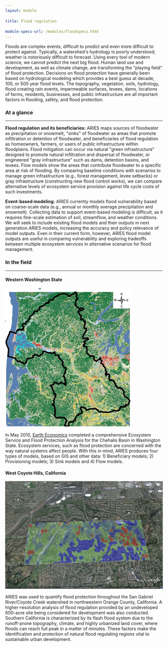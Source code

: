 ```yaml
---
layout: module

title: Flood regulation

module-specs-url: /modules/floodspecs.html
---
```

<div id="module-intro" markdown="1">

Floods are complex events, difficult to predict and even more
difficult to protect against. Typically, a watershed's hydrology is
poorly understood; weather is notoriously difficult to forecast.
Using every tool of modern science, we cannot predict the next big
flood. Human land use and development, as well as climate change, are
transforming the "playing field" of flood protection. Decisions on
flood protection have generally been based on hydrological modeling
which provides a best guess at decade, 100, or 500 year flood
levels. The topography, vegetation, soils, hydrology, flood creating
rain events, impermeable surfaces, levees, dams, locations of farms,
residents, businesses, and public infrastructure are all important
factors in flooding, safety, and flood protection.

</div>

<div id="module-at-a-glance" markdown="1">

### At a glance
----------------

**Flood regulation and its beneficiaries:** ARIES maps sources of
floodwater as precipitation or snowmelt, "sinks" of floodwater as
areas that promote infiltration or detention of floodwater, and
beneficiaries of flood regulation as homeowners, farmers, or users of
public infrastructure within floodplains.  Flood mitigation can occur
via natural "green infrastructure" designed to promote natural
infiltration and dispersal of floodwater, or engineered "gray
infrastructure" such as dams, detention basins, and levees.  Flow
models show the areas that contribute floodwater to a specific area at
risk of flooding.  By comparing baseline conditions with scenarios to
manage green infrastructure (e.g., forest management, levee setbacks)
or gray infrastructure (constructing new flood control works), we can
compare alternative levels of ecosystem service provision against life
cycle costs of such investments.

**Event-based modeling:** ARIES currently models flood vulnerability
based on coarse-scale data (e.g., annual or monthly average
precipitation and snowmelt).  Collecting data to support event-based
modeling is difficult, as it requires fine-scale estimation of soil,
streamflow, and weather conditions.  We will seek to include existing
flood models and their outputs in next generation ARIES models,
increasing the accuracy and policy relevance of model outputs.  Even
in their current form, however, ARIES flood model outputs are useful
in comparing vulnerability and exploring tradeoffs between multiple
ecosystem services in alternative scenarios for flood management.

</div>

<div id="module-in-the-field" markdown="1">

### In the field
-----------------

#### Western Washington State

<img src="/images/chehalis.jpg" />

In May 2010, [Earth Economics](http://www.eartheconomics.org/)
completed a comprehensive Ecosystem Service and Flood Protection
Analysis for the Chehalis Basin in Washington State. Ecosystem
services, such as flood protection are concerned with the way natural
systems affect people. With this in mind, ARIES produces four types of
models, based on GIS and other data: 1) Beneficiary models; 2)
Provisioning models; 3) Sink models and 4) Flow models.

<p><a href="/case_studies/westernwa.html" class="learn-more"> </a></p>

#### West Coyote Hills, California

<img src="/images/CoyoteHillsCarbonUptake.jpg" />

ARIES was used to quantify flood protection throughout the San Gabriel
River/Coyote Creek watershed in northwestern Orange County,
California.  A higher-resolution analysis of flood regulation provided
by an undeveloped 600-acre site being considered for development was
also conducted.  Southern California is characterized by its flash
flood system due to the runoff-prone topography, climate, and highly
urbanized land cover, where floods can reach full peak in a matter of
minutes.  These factors make the identification and protection of
natural flood regulating regions vital to sustainable urban
development.

</div>

